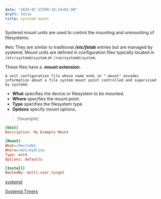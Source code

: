 ```yaml
---
date: "2024-07-22T09:10:24+02:00"
draft: false
title: systemd mount
---
```


Systemd mount units are used to control the mounting and unmounting of
filesystems.

#etc They are similar to traditional ***/etc/fstab*** entries but are
managed by systemd. Mount units are defined in configuration files
typically located in `/etc/systemd/system` or `/run/systemd/system`.

These files have a **.mount extension**.

`A unit configuration file whose name ends in ".mount" encodes information about a file system mount point controlled and supervised by systemd.`

-   **What** specifies the device or filesystem to be mounted.
-   **Where** specifies the mount point.
-   **Type** specifies the filesystem type.
-   **Options** specify mount options.

> \[!example\]

``` ini
[Unit]
Description: My Example Mount

[Mount]
What=/dev/sdb1
Where=/mnt/mydrive
Type: ext4
Options: defaults

[Install]
WantedBy: multi-user.target
```

[systemd](/systemd)

[Systemd Timers](/systemd#systemd-timers)
